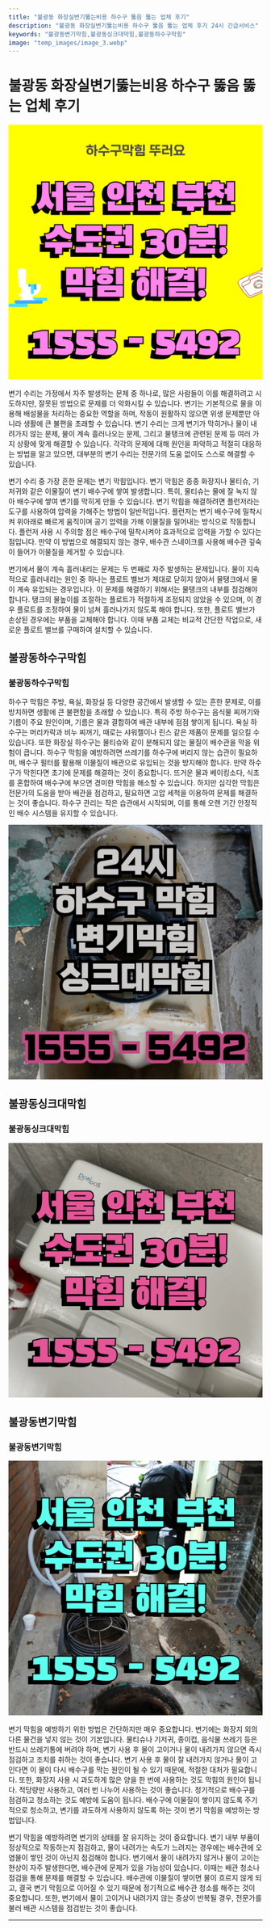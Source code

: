 ```yaml
---
title: "불광동 화장실변기뚫는비용 하수구 뚫음 뚫는 업체 후기"
description: "불광동 화장실변기뚫는비용 하수구 뚫음 뚫는 업체 후기 24시 긴급서비스"
keywords: "불광동변기막힘,불광동싱크대막힘,불광동하수구막힘"
image: "temp_images/image_3.webp"
---
```


# 불광동 화장실변기뚫는비용 하수구 뚫음 뚫는 업체 후기

![불광동하수구막힘](temp_images/image_1.webp) 

변기 수리는 가정에서 자주 발생하는 문제 중 하나로, 많은 사람들이 이를 해결하려고 시도하지만, 잘못된 방법으로 문제를 더 악화시킬 수 있습니다. 변기는 기본적으로 물을 이용해 배설물을 처리하는 중요한 역할을 하며, 작동이 원활하지 않으면 위생 문제뿐만 아니라 생활에 큰 불편을 초래할 수 있습니다. 변기 수리는 크게 변기가 막히거나 물이 내려가지 않는 문제, 물이 계속 흘러나오는 문제, 그리고 물탱크에 관련된 문제 등 여러 가지 상황에 맞게 해결할 수 있습니다. 각각의 문제에 대해 원인을 파악하고 적절히 대응하는 방법을 알고 있으면, 대부분의 변기 수리는 전문가의 도움 없이도 스스로 해결할 수 있습니다.

변기 수리 중 가장 흔한 문제는 변기 막힘입니다. 변기 막힘은 종종 화장지나 물티슈, 기저귀와 같은 이물질이 변기 배수구에 쌓여 발생합니다. 특히, 물티슈는 물에 잘 녹지 않아 배수구에 쌓여 변기를 막히게 만들 수 있습니다. 변기 막힘을 해결하려면 플런저라는 도구를 사용하여 압력을 가해주는 방법이 일반적입니다. 플런저는 변기 배수구에 밀착시켜 위아래로 빠르게 움직이며 공기 압력을 가해 이물질을 밀어내는 방식으로 작동합니다. 플런저 사용 시 주의할 점은 배수구에 밀착시켜야 효과적으로 압력을 가할 수 있다는 점입니다. 만약 이 방법으로 해결되지 않는 경우, 배수관 스네이크를 사용해 배수관 깊숙이 들어가 이물질을 제거할 수 있습니다.

변기에서 물이 계속 흘러내리는 문제는 두 번째로 자주 발생하는 문제입니다. 물이 지속적으로 흘러내리는 원인 중 하나는 플로트 밸브가 제대로 닫히지 않아서 물탱크에서 물이 계속 유입되는 경우입니다. 이 문제를 해결하기 위해서는 물탱크의 내부를 점검해야 합니다. 탱크의 물높이를 조절하는 플로트가 적절하게 조정되지 않았을 수 있으며, 이 경우 플로트를 조정하여 물이 넘쳐 흘러나가지 않도록 해야 합니다. 또한, 플로트 밸브가 손상된 경우에는 부품을 교체해야 합니다. 이때 부품 교체는 비교적 간단한 작업으로, 새로운 플로트 밸브를 구매하여 설치할 수 있습니다.


## 불광동하수구막힘

### 불광동하수구막힘

하수구 막힘은 주방, 욕실, 화장실 등 다양한 공간에서 발생할 수 있는 흔한 문제로, 이를 방치하면 생활에 큰 불편함을 초래할 수 있습니다. 특히 주방 하수구는 음식물 찌꺼기와 기름이 주요 원인이며, 기름은 물과 결합하여 배관 내부에 점점 쌓이게 됩니다. 욕실 하수구는 머리카락과 비누 찌꺼기, 때로는 샤워젤이나 린스 같은 제품이 문제를 일으킬 수 있습니다. 또한 화장실 하수구는 물티슈와 같이 분해되지 않는 물질이 배수관을 막을 위험이 큽니다. 하수구 막힘을 예방하려면 쓰레기를 하수구에 버리지 않는 습관이 필요하며, 배수구 필터를 활용해 이물질이 배관으로 유입되는 것을 방지해야 합니다. 만약 하수구가 막힌다면 초기에 문제를 해결하는 것이 중요합니다. 뜨거운 물과 베이킹소다, 식초를 혼합하여 배수구에 부으면 경미한 막힘을 해소할 수 있습니다. 하지만 심각한 막힘은 전문가의 도움을 받아 배관을 점검하고, 필요하면 고압 세척을 이용하여 문제를 해결하는 것이 좋습니다. 하수구 관리는 작은 습관에서 시작되며, 이를 통해 오랜 기간 안정적인 배수 시스템을 유지할 수 있습니다.

![불광동하수구막힘](temp_images/image_7.webp) 



## 불광동싱크대막힘

### 불광동싱크대막힘

![불광동싱크대막힘](temp_images/image_2.webp) 



## 불광동변기막힘

### 불광동변기막힘

![불광동변기막힘](temp_images/image_5.webp) 

  변기 막힘을 예방하기 위한 방법은 간단하지만 매우 중요합니다. 변기에는 화장지 외의 다른 물건을 넣지 않는 것이 기본입니다. 물티슈나 기저귀, 종이컵, 음식물 쓰레기 등은 반드시 쓰레기통에 버려야 하며, 변기 사용 후 물이 고이거나 물이 내려가지 않으면 즉시 점검하고 조치를 취하는 것이 좋습니다. 변기 사용 후 물이 잘 내려가지 않거나 물이 고인다면 이 물이 다시 배수구를 막는 원인이 될 수 있기 때문에, 적절한 대처가 필요합니다. 또한, 화장지 사용 시 과도하게 많은 양을 한 번에 사용하는 것도 막힘의 원인이 됩니다. 적당량만 사용하고, 여러 번 나누어 사용하는 것이 좋습니다. 정기적으로 배수구를 점검하고 청소하는 것도 예방에 도움이 됩니다. 배수구에 이물질이 쌓이지 않도록 주기적으로 청소하고, 변기를 과도하게 사용하지 않도록 하는 것이 변기 막힘을 예방하는 방법입니다.

변기 막힘을 예방하려면 변기의 상태를 잘 유지하는 것이 중요합니다. 변기 내부 부품이 정상적으로 작동하는지 점검하고, 물이 내려가는 속도가 느려지는 경우에는 배수관에 오염물이 쌓인 것이 아닌지 점검해야 합니다. 변기에서 물이 내려가지 않거나 물이 고이는 현상이 자주 발생한다면, 배수관에 문제가 있을 가능성이 있습니다. 이때는 배관 청소나 점검을 통해 문제를 해결할 수 있습니다. 배수관에 이물질이 쌓이면 물이 흐르지 않게 되고, 결국 변기 막힘으로 이어질 수 있기 때문에 정기적으로 배수관 청소를 해주는 것이 중요합니다. 또한, 변기에서 물이 고이거나 내려가지 않는 증상이 반복될 경우, 전문가를 불러 배관 시스템을 점검받는 것이 좋습니다.

---

